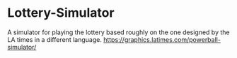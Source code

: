 # Lottery-Simulator
A simulator for playing the lottery based roughly on the one designed by the LA times in a different language. https://graphics.latimes.com/powerball-simulator/
